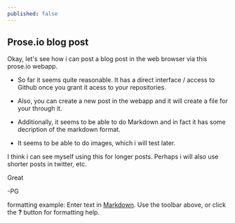 ```yaml
---
published: false
---
```

## Prose.io blog post

Okay, let's see how i can post a blog post in the web browser via this prose.io webapp.

- So far it seems quite reasonable. It has a direct interface / access to Github once you grant it acess to your repositories. 

- Also, you can create a new post in the webapp and it will create a file for your through it.

- Additionally, it seems to be able to do Markdown and in fact it has some decription of the markdown format.

- It seems to be able to do images, which i will test later.


I think i can see myself using this for longer posts. Perhaps i will also use shorter posts in twitter, etc.

Great

-PG

formatting example:
Enter text in [Markdown](http://daringfireball.net/projects/markdown/). Use the toolbar above, or click the **?** button for formatting help.

